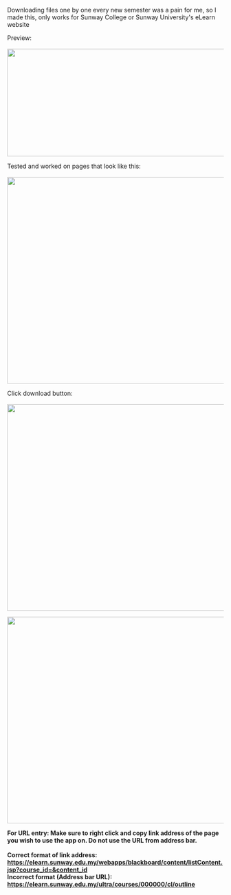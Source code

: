 Downloading files one by one every new semester was a pain for me, so I made this, only works for Sunway College or Sunway University's eLearn website

Preview:
<br><br>
<img src="https://github.com/matt-goh/eLearnDownloader/assets/81803417/a5513a35-5b9c-45c8-9676-e05d674bcdc2" width="631" height="250" /><br>

Tested and worked on pages that look like this: <br><br>
<img src="https://github.com/matt-goh/eLearnDownloader/assets/81803417/aee74bd1-2357-4bc6-9cca-8f047fdc8c0b" width="720" height="480"/><br>

Click download button:<br><br>
<img src="https://github.com/matt-goh/eLearnDownloader/assets/81803417/ec0edde0-ca31-460b-b9a0-55f0313de9ee" width="720" height="480"/><br>

<img src="https://github.com/matt-goh/eLearnDownloader/assets/81803417/b252744d-2452-425b-a7d5-ba1cb93649d9" width="720" height="480"/><br>


**For URL entry: Make sure to right click and copy link address of the page you wish to use the app on. Do not use the URL from address bar. <br><br>
Correct format of link address: https://elearn.sunway.edu.my/webapps/blackboard/content/listContent.jsp?course_id=&content_id <br>
Incorrect format (Address bar URL): https://elearn.sunway.edu.my/ultra/courses/000000/cl/outline**
